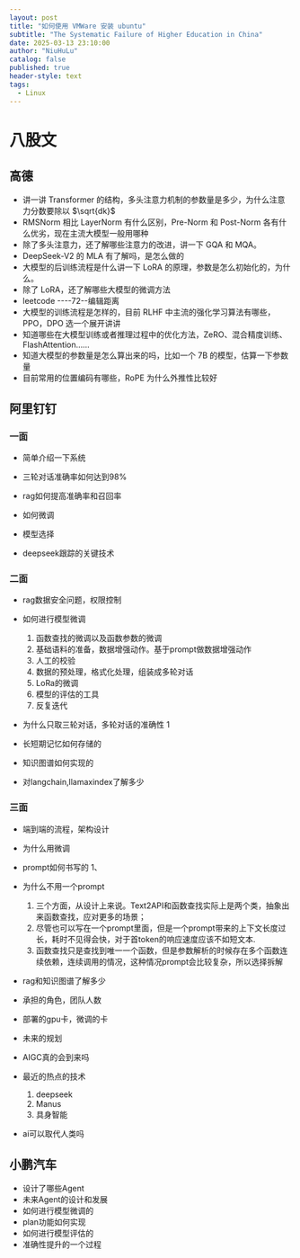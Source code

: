 ```yaml
---
layout: post
title: "如何使用 VMWare 安装 ubuntu"
subtitle: "The Systematic Failure of Higher Education in China"
date: 2025-03-13 23:10:00
author: "NiuHuLu"
catalog: false
published: true
header-style: text
tags:
  - Linux
---
```

# 八股文
## 高德
- 讲一讲 Transformer 的结构，多头注意力机制的参数量是多少，为什么注意力分数要除以 $\sqrt{dk}$
- RMSNorm 相比 LayerNorm 有什么区别，Pre-Norm 和 Post-Norm 各有什么优劣，现在主流大模型一般用哪种
- 除了多头注意力，还了解哪些注意力的改进，讲一下 GQA 和 MQA。
- DeepSeek-V2 的 MLA 有了解吗，是怎么做的
- 大模型的后训练流程是什么讲一下 LoRA 的原理，参数是怎么初始化的，为什么。
- 除了 LoRA，还了解哪些大模型的微调方法
- leetcode ----72--编辑距离
- 大模型的训练流程是怎样的，目前 RLHF 中主流的强化学习算法有哪些，PPO，DPO 选一个展开讲讲
- 知道哪些在大模型训练或者推理过程中的优化方法，ZeRO、混合精度训练、FlashAttention……
- 知道大模型的参数量是怎么算出来的吗，比如一个 7B 的模型，估算一下参数量
- 目前常用的位置编码有哪些，RoPE 为什么外推性比较好

## 阿里钉钉
### 一面
- 简单介绍一下系统

- 三轮对话准确率如何达到98%

- rag如何提高准确率和召回率

- 如何微调

- 模型选择

- deepseek跟踪的关键技术

### 二面
- rag数据安全问题，权限控制

- 如何进行模型微调
  1. 函数查找的微调以及函数参数的微调
  2. 基础语料的准备，数据增强动作。基于prompt做数据增强动作
  3. 人工的校验
  4. 数据的预处理，格式化处理，组装成多轮对话
  5.  LoRa的微调
  6.  模型的评估的工具
  7.  反复迭代

- 为什么只取三轮对话，多轮对话的准确性
  1
- 长短期记忆如何存储的

- 知识图谱如何实现的

- 对langchain,llamaxindex了解多少

### 三面
- 端到端的流程，架构设计
- 为什么用微调
- prompt如何书写的
  1、
- 为什么不用一个prompt
  1.  三个方面，从设计上来说。Text2API和函数查找实际上是两个类，抽象出来函数查找，应对更多的场景；
  2.  尽管也可以写在一个prompt里面，但是一个prompt带来的上下文长度过长，耗时不见得会快，对于首token的响应速度应该不如短文本.
  3.  函数查找只是查找到唯一一个函数，但是参数解析的时候存在多个函数连续依赖，连续调用的情况，这种情况prompt会比较复杂，所以选择拆解
  
- rag和知识图谱了解多少
- 承担的角色，团队人数
- 部署的gpu卡，微调的卡
- 未来的规划
- AIGC真的会到来吗
- 最近的热点的技术
  1. deepseek
  2. Manus
  3. 具身智能

- ai可以取代人类吗



## 小鹏汽车
- 设计了哪些Agent
- 未来Agent的设计和发展
- 如何进行模型微调的
- plan功能如何实现
- 如何进行模型评估的
- 准确性提升的一个过程



